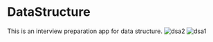 # DataStructure
This is an interview preparation app for data structure.
![dsa2](https://user-images.githubusercontent.com/27333071/41361039-b34450f4-6f4b-11e8-8b92-2e5d0e5460ce.png)
![dsa1](https://user-images.githubusercontent.com/27333071/41361044-b3c74176-6f4b-11e8-85eb-36bf9e001042.png)
